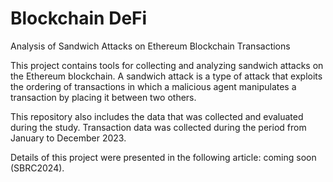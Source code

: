 # Blockchain DeFi

Analysis of Sandwich Attacks on Ethereum Blockchain Transactions

This project contains tools for collecting and analyzing sandwich attacks on the Ethereum blockchain.
A sandwich attack is a type of attack that exploits the ordering of transactions in which a malicious agent manipulates a transaction by placing it between two others.

This repository also includes the data that was collected and evaluated during the study.
Transaction data was collected during the period from January to December 2023.

Details of this project were presented in the following article: coming soon (SBRC2024).
